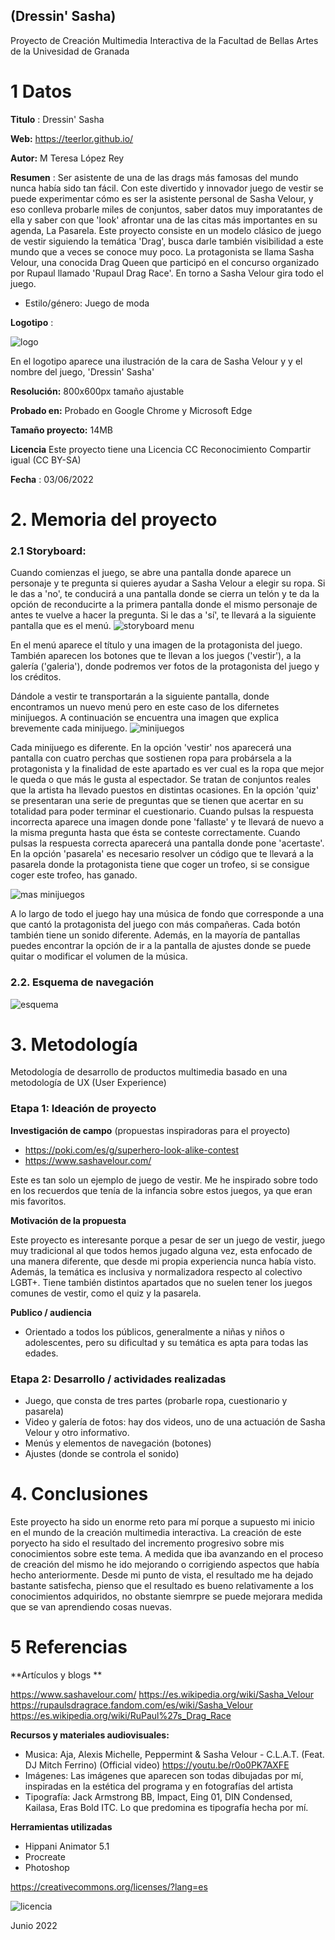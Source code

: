 ## (Dressin' Sasha)

Proyecto de Creación Multimedia Interactiva de la  Facultad de Bellas Artes de la Univesidad de Granada



# 1 Datos 



**Titulo** : Dressin' Sasha

**Web:**   https://teerlor.github.io/

**Autor:**  M Teresa López Rey

**Resumen** : Ser asistente de una de las drags más famosas del mundo nunca había sido tan fácil. Con este divertido y innovador juego de vestir se puede experimentar cómo es ser la asistente personal de Sasha Velour, y eso conlleva probarle miles de conjuntos, saber datos muy imporatantes de ella y saber con que 'look' afrontar una de las citas más importantes en su agenda, La Pasarela. Este proyecto consiste en un modelo clásico de juego de vestir siguiendo la temática 'Drag', busca darle también visibilidad a este mundo que a veces se conoce muy poco. La protagonista se llama Sasha Velour, una conocida Drag Queen que participó en el concurso organizado por Rupaul llamado 'Rupaul Drag Race'. En torno a Sasha Velour gira todo el juego. 

* Estilo/género: Juego de moda

**Logotipo** :

![logo](https://user-images.githubusercontent.com/106731878/171596776-530a8592-a48a-467d-8858-aaaf35cd5144.png)


En el logotipo aparece una ilustración de la cara de Sasha Velour y y el nombre del juego, 'Dressin' Sasha'



**Resolución:** 800x600px tamaño ajustable

**Probado en:**   Probado en Google Chrome y Microsoft Edge

**Tamaño proyecto:** 14MB 

**Licencia** Este proyecto tiene una Licencia CC Reconocimiento Compartir igual (CC BY-SA)

**Fecha** : 03/06/2022



# 2. Memoria del proyecto 

### 2.1 Storyboard: 
Cuando comienzas el juego, se abre una pantalla donde aparece un personaje y te pregunta si quieres ayudar a Sasha Velour a elegir su ropa. Si le das a 'no', te conducirá a una pantalla donde se cierra un telón y te da la opción de reconducirte a la primera pantalla donde el mismo personaje de antes te vuelve a hacer la pregunta. Si le das a 'sí', te llevará a la siguiente pantalla que es el menú. 
![storyboard menu](https://user-images.githubusercontent.com/106731878/171802115-5ae511c6-81a5-45b3-8f84-6c7c49a6bba8.png)

En el menú aparece el título y una imagen de la protagonista del juego. También aparecen los botones que te llevan a los juegos ('vestir'), a la galería ('galeria'), donde podremos ver fotos de la protagonista del juego y los créditos. 

Dándole a vestir te transportarán a la siguiente pantalla, donde encontramos un nuevo menú pero en este caso de los difernetes minijuegos. A continuación se encuentra una imagen que explica brevemente cada minijuego. 
![minijuegos](https://user-images.githubusercontent.com/106731878/171801193-3c2c6fee-9d37-4f57-b728-2fa941cc9d39.png)


Cada minijuego es diferente. En la opción 'vestir' nos aparecerá una pantalla con cuatro perchas que sostienen ropa para probársela a la protagonista y la finalidad de este apartado es ver cual es la ropa que mejor le queda o que más le gusta al espectador. Se tratan de conjuntos reales que la artista ha llevado puestos en distintas ocasiones. En la opción 'quiz' se presentaran una serie de preguntas que se tienen que acertar en su totalidad para poder terminar el cuestionario. Cuando pulsas la respuesta incorrecta aparece una imagen donde pone 'fallaste' y te llevará de nuevo a la misma pregunta hasta que ésta se conteste correctamente. Cuando pulsas la respuesta correcta aparecerá una pantalla donde pone 'acertaste'. En la opción 'pasarela' es necesario resolver un código que te llevará a la pasarela donde la protagonista tiene que coger un trofeo, si se consigue coger este trofeo, has ganado. 

![mas minijuegos](https://user-images.githubusercontent.com/106731878/171804444-41f5fa86-2289-4de0-8b3f-9f1474868b47.png)

A lo largo de todo el juego hay una música de fondo que corresponde a una que cantó la protagonista del juego con más compañeras. Cada botón también tiene un sonido diferente. Además, en la mayoría de pantallas puedes encontrar la opción de ir a la pantalla de ajustes donde se puede quitar o modificar el volumen de la música. 



### 2.2. Esquema de navegación 




![esquema](https://user-images.githubusercontent.com/106731878/171800622-058e885d-c22a-4992-b1d4-16e682ea3c57.png)








# 3. Metodología

Metodología de desarrollo de productos multimedia basado en una metodología de UX (User Experience)



### Etapa 1: Ideación de proyecto

**Investigación de campo** (propuestas inspiradoras para el proyecto)
- https://poki.com/es/g/superhero-look-alike-contest
- https://www.sashavelour.com/

Este es tan solo un ejemplo de juego de vestir. Me he inspirado sobre todo en los recuerdos que tenía de la infancia sobre estos juegos, ya que eran mis favoritos.

**Motivación de la propuesta** 

Este proyecto es interesante porque a pesar de ser un juego de vestir, juego muy tradicional al que todos hemos jugado alguna vez, esta enfocado de una manera diferente, que desde mi propia experiencia nunca había visto. Además, la temática es inclusiva y normalizadora respecto al colectivo LGBT+. Tiene también distintos apartados que no suelen tener los juegos comunes de vestir, como el quiz y la pasarela.



**Publico / audiencia**

- Orientado a todos los públicos, generalmente a niñas y niños o adolescentes, pero su dificultad y su temática es apta para todas las edades. 





### Etapa 2: Desarrollo / actividades realizadas



- Juego, que consta de tres partes (probarle ropa, cuestionario y pasarela)
- Video y galería de fotos: hay dos videos, uno de una actuación de Sasha Velour y otro informativo.
- Menús y elementos de navegación (botones)
- Ajustes (donde se controla el sonido)






# 4. Conclusiones 

Este proyecto ha sido un enorme reto para mí porque a supuesto mi inicio en el mundo de la creación multimedia interactiva. La creación de este poryecto ha sido el resultado del incremento progresivo sobre mis conocimientos sobre este tema. A medida que iba avanzando en el proceso de creación del mismo he ido mejorando o corrigiendo aspectos que había hecho anteriormente. Desde mi punto de vista, el resultado me ha dejado bastante satisfecha, pienso que el resultado es bueno relativamente a los conocimientos adquiridos, no obstante siemrpre se puede mejorara medida que se van aprendiendo cosas nuevas. 







# 5 Referencias 

**Artículos y blogs ** 

https://www.sashavelour.com/
https://es.wikipedia.org/wiki/Sasha_Velour
https://rupaulsdragrace.fandom.com/es/wiki/Sasha_Velour
https://es.wikipedia.org/wiki/RuPaul%27s_Drag_Race

**Recursos y materiales audiovisuales:**

* Musica: Aja, Alexis Michelle, Peppermint & Sasha Velour - C.L.A.T. (Feat. DJ Mitch Ferrino) (Official video)
https://youtu.be/r0o0PK7AXFE  
* Imágenes:  Las imágenes que aparecen son todas dibujadas por mí, inspiradas en la estética del programa y en fotografías del artista
* Tipografía: Jack Armstrong BB, Impact, Eing 01, DIN Condensed, Kailasa, Eras Bold ITC. Lo que predomina es tipografía hecha por mí.

**Herramientas utilizadas**

- Hippani Animator 5.1
- Procreate
- Photoshop




https://creativecommons.org/licenses/?lang=es

![licencia](https://i.creativecommons.org/l/by/4.0/88x31.png)


Junio 2022
